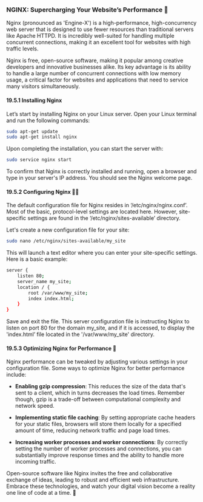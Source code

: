 ### NGINX: Supercharging Your Website’s Performance 🚀

Nginx (pronounced as 'Engine-X') is a high-performance, high-concurrency web server that is designed to use fewer resources than traditional servers like Apache HTTPD. It is incredibly well-suited for handling multiple concurrent connections, making it an excellent tool for websites with high traffic levels. 

Nginx is free, open-source software, making it popular among creative developers and innovative businesses alike. Its key advantage is its ability to handle a large number of concurrent connections with low memory usage, a critical factor for websites and applications that need to service many visitors simultaneously.

#### 19.5.1 Installing Nginx

Let’s start by installing Nginx on your Linux server. Open your Linux terminal and run the following commands:

```bash
sudo apt-get update
sudo apt-get install nginx
```

Upon completing the installation, you can start the server with:

```bash
sudo service nginx start
```

To confirm that Nginx is correctly installed and running, open a browser and type in your server's IP address. You should see the Nginx welcome page.

#### 19.5.2 Configuring Nginx 👷‍♂️

The default configuration file for Nginx resides in ‘/etc/nginx/nginx.conf’. Most of the basic, protocol-level settings are located here. However, site-specific settings are found in the ‘/etc/nginx/sites-available’ directory.

Let's create a new configuration file for your site:

```bash
sudo nano /etc/nginx/sites-available/my_site
```

This will launch a text editor where you can enter your site-specific settings. Here is a basic example:

```bash
server {
    listen 80;
    server_name my_site;
    location / {
        root /var/www/my_site;
        index index.html;
    }
}
```

Save and exit the file. This server configuration file is instructing Nginx to listen on port 80 for the domain my_site, and if it is accessed, to display the 'index.html’ file located in the '/var/www/my_site' directory.

#### 19.5.3 Optimizing Nginx for Performance 🚀

Nginx performance can be tweaked by adjusting various settings in your configuration file. Some ways to optimize Nginx for better performance include:

* **Enabling gzip compression**: This reduces the size of the data that's sent to a client, which in turns decreases the load times. Remember though, gzip is a trade-off between computational complexity and network speed. 

* **Implementing static file caching**: By setting appropriate cache headers for your static files, browsers will store them locally for a specified amount of time, reducing network traffic and page load times.

* **Increasing worker processes and worker connections**: By correctly setting the number of worker processes and connections, you can substantially improve response times and the ability to handle more incoming traffic.

Open-source software like Nginx invites the free and collaborative exchange of ideas, leading to robust and efficient web infrastructure. Embrace these technologies, and watch your digital vision become a reality one line of code at a time. 🎉